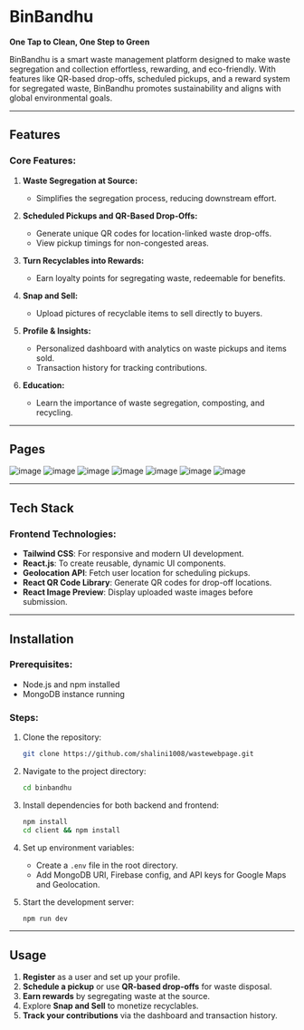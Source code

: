 # BinBandhu

**One Tap to Clean, One Step to Green**

BinBandhu is a smart waste management platform designed to make waste segregation and collection effortless, rewarding, and eco-friendly. With features like QR-based drop-offs, scheduled pickups, and a reward system for segregated waste, BinBandhu promotes sustainability and aligns with global environmental goals.

---

## Features

### Core Features:
1. **Waste Segregation at Source:**
   - Simplifies the segregation process, reducing downstream effort.

2. **Scheduled Pickups and QR-Based Drop-Offs:**
   - Generate unique QR codes for location-linked waste drop-offs.
   - View pickup timings for non-congested areas.

3. **Turn Recyclables into Rewards:**
   - Earn loyalty points for segregating waste, redeemable for benefits.

4. **Snap and Sell:**
   - Upload pictures of recyclable items to sell directly to buyers.

5. **Profile & Insights:**
   - Personalized dashboard with analytics on waste pickups and items sold.
   - Transaction history for tracking contributions.

6. **Education:**
   - Learn the importance of waste segregation, composting, and recycling.
  
---
## Pages
![image](https://github.com/user-attachments/assets/9f2c92f3-1e9a-4ca1-be8b-5ab7ebbc24a8)
![image](https://github.com/user-attachments/assets/782ca6f3-9398-44b8-9669-f4686e023afb)
![image](https://github.com/user-attachments/assets/de9a0fba-16e7-4166-9d3c-91ff749d4919)
![image](https://github.com/user-attachments/assets/5602d47b-710a-44b8-ac36-f9dd6caa6f44)
![image](https://github.com/user-attachments/assets/d1d10e88-2266-4f20-8238-6ea4a77f12a7)
![image](https://github.com/user-attachments/assets/32703135-4f9a-40cf-a1d7-b2c35ec4bba9)
![image](https://github.com/user-attachments/assets/db1d4cf9-b837-488c-9da6-b7b77721758b)




---

## Tech Stack

### Frontend Technologies:
- **Tailwind CSS**: For responsive and modern UI development.
- **React.js**: To create reusable, dynamic UI components.
- **Geolocation API**: Fetch user location for scheduling pickups.
- **React QR Code Library**: Generate QR codes for drop-off locations.
- **React Image Preview**: Display uploaded waste images before submission.

---

## Installation

### Prerequisites:
- Node.js and npm installed
- MongoDB instance running

### Steps:
1. Clone the repository:
   ```bash
   git clone https://github.com/shalini1008/wastewebpage.git
   ```

2. Navigate to the project directory:
   ```bash
   cd binbandhu
   ```

3. Install dependencies for both backend and frontend:
   ```bash
   npm install
   cd client && npm install
   ```

4. Set up environment variables:
   - Create a `.env` file in the root directory.
   - Add MongoDB URI, Firebase config, and API keys for Google Maps and Geolocation.

5. Start the development server:
   ```bash
   npm run dev
   ```

---

## Usage

1. **Register** as a user and set up your profile.
2. **Schedule a pickup** or use **QR-based drop-offs** for waste disposal.
3. **Earn rewards** by segregating waste at the source.
4. Explore **Snap and Sell** to monetize recyclables.
5. **Track your contributions** via the dashboard and transaction history.



